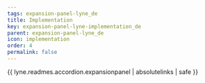 ```yaml
---
tags: expansion-panel-lyne_de
title: Implementation
key: expansion-panel-lyne-implementation_de
parent: expansion-panel-lyne_de
icon: implementation
order: 4
permalink: false  
---
```

{{ lyne.readmes.accordion.expansionpanel | absolutelinks | safe }}


